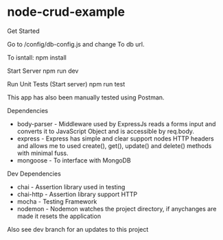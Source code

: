 # node-crud-example

Get Started

Go to /config/db-config.js and change <URL GOES HERE> To db url.

To isntall:
npm install

Start Server
npm run dev

Run Unit Tests (Start server)
npm run test

This app has also been manually tested using Postman.

Dependencies
  - body-parser - Middleware used by ExpressJs reads a forms input and converts it to JavaScript Object and is accessible by req.body.
  - express - Express has simple and clear support nodes HTTP headers and allows me to used create(), get(), update() and delete() methods with minimal fuss.
  - mongoose - To interface with MongoDB

Dev Dependencies
  - chai - Assertion library used in testing
  - chai-http -  Assertion library support HTTP
  - mocha - Testing Framework
  - nodemon - Nodemon watches the project directory, if anychanges are made it resets the application


Also see dev branch for an updates to this project
